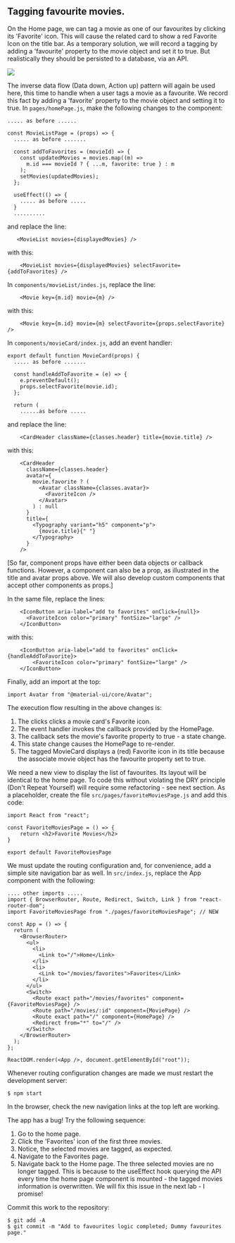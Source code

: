 ## Tagging favourite movies.

On the Home page, we can tag a movie as one of our favourites by clicking its 'Favorite' icon. This will cause the related card to show a red Favorite Icon on the title bar. As a temporary solution, we will record a tagging by adding a 'favourite' property to the movie object and set it to true. But realistically they should be persisted to a database, via an API. 

![][favorites]

The inverse data flow (Data down, Action up) pattern will again be used here, this time to handle when a user tags a movie as a favourite. We record this fact by adding a 'favorite' property to the movie object and setting it to true. In `pages/homePage.js`, make the following changes to the component:
~~~
..... as before ......

const MovieListPage = (props) => {
  ..... as before .......

  const addToFavorites = (movieId) => {
    const updatedMovies = movies.map((m) =>
      m.id === movieId ? { ...m, favorite: true } : m
    );
    setMovies(updatedMovies);
  };

  useEffect(() => {
    ..... as before .....
  }
  ..........
~~~
and replace the line:
~~~
   <MovieList movies={displayedMovies} />
~~~
with this:
~~~
    <MovieList movies={displayedMovies} selectFavorite={addToFavorites} />
~~~
In `components/movieList/indes.js`, replace the line:
~~~
    <Movie key={m.id} movie={m} />
~~~
with this:
~~~
    <Movie key={m.id} movie={m} selectFavorite={props.selectFavorite} />
~~~
In `components/movieCard/index.js`, add an event handler:
~~~
export default function MovieCard(props) {
  ..... as before .......

  const handleAddToFavorite = (e) => {
    e.preventDefault();
    props.selectFavorite(movie.id);
  };

  return (
    ......as before .....
~~~
and replace the line:
~~~
    <CardHeader className={classes.header} title={movie.title} />
~~~
with this:
~~~
    <CardHeader
      className={classes.header}
      avatar={
        movie.favorite ? (
          <Avatar className={classes.avatar}>
            <FavoriteIcon />
          </Avatar>
        ) : null
      }
      title={
        <Typography variant="h5" component="p">
          {movie.title}{" "}
        </Typography>
      }
    />
~~~
[So far, component props have either been data objects or callback functions. However, a component can also be a prop, as illustrated in the title and avatar props above. We will also develop custom components that accept other components as props.]

In the same file, replace the lines:
~~~
    <IconButton aria-label="add to favorites" onClick={null}>
      <FavoriteIcon color="primary" fontSize="large" />
    </IconButton>
~~~
with this:
~~~
    <IconButton aria-label="add to favorites" onClick={handleAddToFavorite}>
        <FavoriteIcon color="primary" fontSize="large" />
    </IconButton>
~~~
Finally, add an import at the top:
~~~
import Avatar from "@material-ui/core/Avatar";
~~~
The execution flow resulting in the above changes is:
1. The clicks clicks a movie card's Favorite icon.
1. The event handler invokes the callback provided by the HomePage. 
1. The callback sets the movie's favorite property to true - a state change. 
1. This state change causes the HomePage to re-render. 
1. The tagged MovieCard displays a (red) Favorite icon in its title because the associate movie object has the favourite property set to true.   

We need a new view to display the list of favourites. Its layout will be identical to the home page. To code this without violating the DRY principle (Don't Repeat Yourself) will require some refactoring - see next section. As a placeholder, create the file `src/pages/favoriteMoviesPage.js` and add this code:
~~~
import React from "react";

const FavoriteMoviesPage = () => {
    return <h2>Favorite Movies</h2>
}

export default FavoriteMoviesPage
~~~
We must update the routing configuration and, for convenience, add a simple site navigation bar as well. In `src/index.js`, replace the App component with the following:
~~~
.... other imports .....
import { BrowserRouter, Route, Redirect, Switch, Link } from "react-router-dom";
import FavoriteMoviesPage from "./pages/favoriteMoviesPage"; // NEW

const App = () => {
  return (
    <BrowserRouter>
      <ul>
        <li>
          <Link to="/">Home</Link>
        </li>
        <li>
          <Link to="/movies/favorites">Favorites</Link>
        </li>
      </ul>
      <Switch>
        <Route exact path="/movies/favorites" component={FavoriteMoviesPage} />
        <Route path="/movies/:id" component={MoviePage} />
        <Route exact path="/" component={HomePage} />
        <Redirect from="*" to="/" />
      </Switch>
    </BrowserRouter>
  );
};

ReactDOM.render(<App />, document.getElementById("root"));
 ~~~
Whenever routing configuration changes are made we must restart the development server:
~~~
$ npm start
~~~
In the browser, check the new navigation links at the top left are working.

The app has a bug! Try the following sequence:

1. Go to the home page.
1. Click the 'Favorites' icon of the first three movies.
1. Notice, the selected movies are tagged, as expected. 
1. Navigate to the Favorites page.
1. Navigate back to the Home page. The three selected movies are no longer tagged. This is because to the useEffect hook querying the API every time the home page component is mounted - the tagged movies information is overwritten. We will fix this issue in the next lab - I promise!

Commit this work to the repository:
~~~
$ git add -A
$ git commit -m "Add to favourites logic completed; Dummy favourites page."
~~~

[navigation]: ./img/navigation.png
[favorites]: ./img/favorites.png
